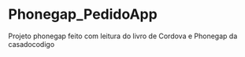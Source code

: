 # Phonegap_PedidoApp
Projeto phonegap feito com leitura do livro de Cordova e Phonegap da casadocodigo
